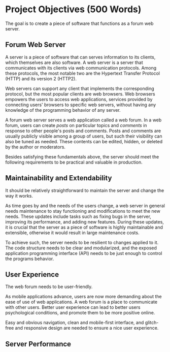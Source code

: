 # Project Objectives (500 Words)

<!-- What are the key goals of the project? -->

The goal is to create a piece of software that functions as a forum web server.

## Forum Web Server

A server is a piece of software that can serves information to its clients,
which themselves are also software.
A web server is a server that communicates with its clients via web
communication protocols.
Among these protocols,
the most notable two are the Hypertext Transfer Protocol (HTTP) and its version
2 (HTTP2).

Web servers can support any client that implements the corresponding protocol,
but the most popular clients are web browsers.
Web browsers empowers the users to access web applications,
services provided by connecting users' browsers to specific web servers,
without having any knowledge of the programming behavior of any server.

A forum web server serves a web application called a web forum.
In a web forum,
users can create *posts* on particular topics and *comments* in response to
other people's posts and comments.
Posts and comments are usually publicly visible among a group of users,
but such their visibility can also be tuned as needed.
These contents can be edited, hidden, or deleted by the author or moderators.

Besides satisfying these fundamentals above,
the server should meet the following requirements to be practical and valuable
in production.

## Maintainability and Extendability

It should be relatively straightforward to maintain the server and change the
way it works.

As time goes by and the needs of the users change,
a web server in general needs maintenance to stay functioning and
modifications to meet the new needs.
These updates include tasks such as fixing bugs in the server,
improving its performance, and adding new features.
During these updates,
it is crucial that the server as a piece of software is highly maintainable
and extensible,
otherwise it would result in large maintenance costs.

To achieve such,
the server needs to be resilient to changes applied to it.
The code structure needs to be clear and modularized,
and the exposed application programming interface (API) needs to be just
enough to control the programs behavior.

## User Experience

The web forum needs to be user-friendly.

As mobile applications advance,
users are now more demanding about the ease of use of web applications.
A web forum is a place to communicate with other users.
Better user experience can lead to better users psychological conditions,
and promote them to be more positive online.

Easy and obvious navigation,
clean and mobile-first interface,
and glitch-free and responsive design are needed to ensure a nice user
experience.

## Server Performance
